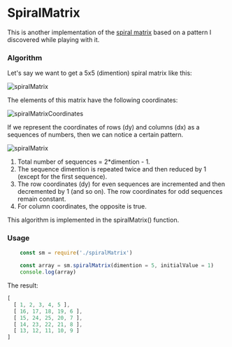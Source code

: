 # SpiralMatrix

This is another implementation of the [spiral matrix](http://rosettacode.org/wiki/Spiral_matrix) based on a pattern I discovered while playing with it.

### Algorithm
Let's say we want to get a 5x5 (dimention) spiral matrix like this:

![spiralMatrix](https://github.com/victorizbitskiy/spiralMatrix/blob/main/docs/img/spiralMatrix_5x5.svg)

The elements of this matrix have the following coordinates:

![spiralMatrixCoordinates](https://github.com/victorizbitskiy/spiralMatrix/blob/main/docs/img/spiralMatrix_5x5_coordinates.svg)

If we represent the coordinates of rows (dy) and columns (dx) as a sequences of numbers, then we can notice a certain pattern.

![spiralMatrix](https://github.com/victorizbitskiy/spiralMatrix/blob/main/docs/img/spiralMatrix-5x5_table.svg)

1. Total number of sequences = 2*dimention - 1.
2. The sequence dimention is repeated twice and then reduced by 1 (except for the first sequence).
3. The row coordinates (dy) for even sequences are incremented and then decremented by 1 (and so on). The row coordinates for odd sequences remain constant.
4. For column coordinates, the opposite is true.

This algorithm is implemented in the spiralMatrix() function.

### Usage
```javascript
    const sm = require('./spiralMatrix')
    
    const array = sm.spiralMatrix(dimention = 5, initialValue = 1)
    console.log(array)
```  
The result:
```javascript
[
  [ 1, 2, 3, 4, 5 ],    
  [ 16, 17, 18, 19, 6 ],
  [ 15, 24, 25, 20, 7 ],
  [ 14, 23, 22, 21, 8 ],
  [ 13, 12, 11, 10, 9 ] 
]
```


